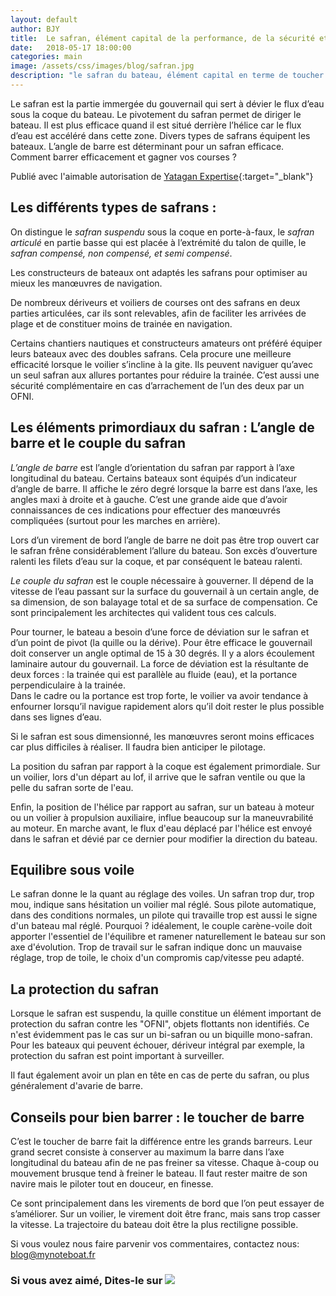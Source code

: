 ```yaml
---
layout: default
author: BJY
title:  Le safran, élément capital de la performance, de la sécurité et du toucher de barre
date:   2018-05-17 18:00:00
categories: main
image: /assets/css/images/blog/safran.jpg
description: "le safran du bateau, élément capital en terme de toucher de barre, de sécurité, de performance"
---
```

Le safran est la partie  immergée du gouvernail qui sert à dévier le flux d’eau sous la coque du bateau. Le pivotement du safran permet de diriger le bateau. Il est plus efficace quand il est situé derrière l’hélice car le flux d’eau est accéléré dans cette zone. Divers types de safrans équipent les bateaux. L’angle de barre est déterminant pour un safran efficace.
Comment  barrer efficacement et gagner vos courses ?<!--break-->

Publié avec l'aimable autorisation de [Yatagan Expertise](http://www.yatagan-expertises.com/){:target="_blank"}

## Les différents types de safrans :

On distingue le _safran suspendu_ sous la coque en porte-à-faux, le _safran articulé_ en partie basse qui est  placée à l’extrémité du talon de quille,  le _safran compensé, non compensé, et semi compensé_.

Les constructeurs de bateaux ont adaptés les safrans pour optimiser au mieux les manœuvres de navigation. 

De nombreux dériveurs et voiliers de courses ont des safrans en deux parties articulées, car ils sont relevables, afin de faciliter les arrivées de plage et de constituer moins de trainée en navigation.

Certains chantiers nautiques et  constructeurs amateurs ont préféré équiper leurs bateaux avec  des doubles safrans. Cela procure une meilleure efficacité lorsque le voilier s’incline à la gite. Ils peuvent naviguer qu’avec un seul safran aux allures portantes pour réduire la trainée. C’est aussi une sécurité complémentaire en cas d’arrachement de l’un des deux par un OFNI.   


## Les éléments primordiaux du safran : L’angle de barre et le couple du safran

_L’angle de barre_ est l’angle d’orientation du safran par rapport à l’axe longitudinal du bateau. Certains bateaux sont équipés d’un indicateur d’angle de barre. Il affiche le zéro degré lorsque la barre est dans l’axe, les angles maxi  à droite et à gauche. C’est une grande aide que d’avoir connaissances de ces indications pour effectuer  des manœuvrés compliquées (surtout pour les marches en arrière).

Lors d’un virement de bord l’angle de barre ne doit pas être trop ouvert car le safran  frêne considérablement l’allure du bateau. Son excès d’ouverture ralenti les filets d’eau sur la coque, et par conséquent le bateau ralenti.

_Le couple du safran_ est le couple nécessaire à gouverner. Il dépend de la vitesse de l’eau passant sur la surface du gouvernail à un certain angle, de sa dimension, de son balayage total et de sa surface de compensation. Ce sont principalement les architectes qui valident tous ces calculs.

Pour tourner, le bateau a besoin d’une force de déviation sur le safran et d’un point de pivot (la quille ou la  dérive).
Pour être efficace le gouvernail doit conserver un angle optimal de 15 à 30 degrés. Il y a alors écoulement laminaire autour du gouvernail.
La force de déviation est la résultante de deux forces : la trainée qui est parallèle au fluide (eau),  et la portance perpendiculaire à la trainée.   
Dans le cadre ou la portance est trop forte, le voilier va avoir tendance à enfourner lorsqu’il navigue rapidement alors qu’il doit rester le plus possible dans ses lignes d’eau.

Si le safran est sous dimensionné, les manœuvres seront moins efficaces car plus difficiles à réaliser. Il faudra bien anticiper le pilotage.

La position du safran par rapport à la coque est également primordiale. Sur un voilier, lors d'un départ au lof, il arrive que le safran ventile ou que la pelle du safran sorte de l'eau.

Enfin, la position de l'hélice par rapport au safran, sur un bateau à moteur ou un voilier à propulsion auxiliaire, influe beaucoup sur la maneuvrabilité au moteur. En marche avant, le flux d'eau déplacé par l'hélice est envoyé dans le safran et dévié par ce dernier pour modifier la direction du bateau.


## Equilibre sous voile
Le safran donne le la quant au réglage des voiles. Un safran trop dur, trop mou, indique sans hésitation un voilier mal réglé. Sous pilote automatique, dans des conditions normales, un pilote qui travaille trop est aussi le signe d'un bateau mal réglé. Pourquoi ? idéalement, le couple carène-voile doit apporter l'essentiel de l'équilibre et ramener naturellement le bateau sur son axe d'évolution. Trop de travail sur le safran indique donc un mauvaise réglage, trop de toile, le choix d'un compromis cap/vitesse peu adapté. 

## La protection du safran
Lorsque le safran est suspendu, la quille constitue un élément important de protection du safran contre les "OFNI", objets flottants non identifiés. Ce n'est évidemment pas le cas sur un bi-safran ou un biquille mono-safran. Pour les bateaux qui peuvent échouer, dériveur intégral par exemple, la protection du safran est point important à surveiller.

Il faut également avoir un plan en tête en cas de perte du safran, ou plus généralement d'avarie de barre.


## Conseils pour bien barrer : le toucher de barre

C’est le toucher de barre fait la différence entre les grands barreurs. Leur grand secret consiste à conserver au maximum la barre dans l’axe longitudinal du bateau afin de ne pas freiner sa vitesse. Chaque à-coup ou mouvement brusque tend à freiner le bateau.   Il faut rester maitre de son navire mais le piloter tout en douceur, en finesse. 

Ce sont principalement dans les virements de bord que l’on peut essayer de s’améliorer. Sur un voilier, le virement doit être franc, mais sans trop casser la vitesse. La trajectoire du bateau doit être la plus rectiligne possible.
 
Si vous voulez nous faire parvenir vos commentaires, contactez nous: [blog@mynoteboat.fr](mailto:blog@mynoteboat.fr)

<H3>Si vous avez aimé, Dites-le sur <a href="https://www.facebook.com/sharer/sharer.php?u=http://www.mynoteboat.fr//main/2018/05/17/le-safran.html" target="_blank" ><img src="{{ site.url }}/assets/images/facebook-icon-S.png"
            id="FB" class="socialicon"></a></H3>
